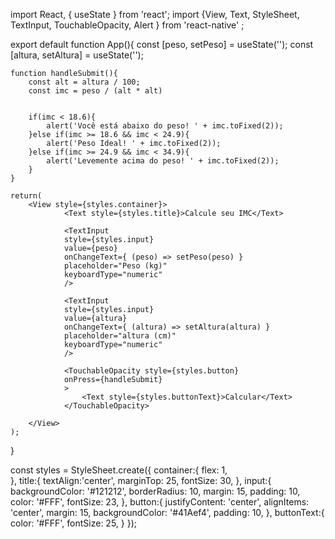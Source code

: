 import React, { useState } from 'react';
import {View, Text, StyleSheet, TextInput, TouchableOpacity, Alert } from 'react-native' ;

export default function App(){
    const [peso, setPeso] = useState('');
    const [altura, setAltura] = useState('');


    function handleSubmit(){
        const alt = altura / 100;
        const imc = peso / (alt * alt)
        

        if(imc < 18.6){
            alert('Você está abaixo do peso! ' + imc.toFixed(2));
        }else if(imc >= 18.6 && imc < 24.9){
            alert('Peso Ideal! ' + imc.toFixed(2));
        }else if(imc >= 24.9 && imc < 34.9){
            alert('Levemente acima do peso! ' + imc.toFixed(2));
        }
    }

    return(
        <View style={styles.container}>
                <Text style={styles.title}>Calcule seu IMC</Text>

                <TextInput
                style={styles.input}
                value={peso}
                onChangeText={ (peso) => setPeso(peso) }
                placeholder="Peso (kg)" 
                keyboardType="numeric"               
                />

                <TextInput
                style={styles.input}
                value={altura}
                onChangeText={ (altura) => setAltura(altura) }
                placeholder="altura (cm)" 
                keyboardType="numeric"               
                />

                <TouchableOpacity style={styles.button}
                onPress={handleSubmit}
                >
                    <Text style={styles.buttonText}>Calcular</Text>
                </TouchableOpacity>

        </View>    
    );
}

const styles = StyleSheet.create({
   container:{
       flex: 1,          
    },
    title:{
        textAlign:'center',
        marginTop: 25,
        fontSize: 30,
    },
    input:{
        backgroundColor: '#121212',
        borderRadius: 10,
        margin: 15,
        padding: 10,
        color: '#FFF',
        fontSize: 23,
    }, 
    button:{
        justifyContent: 'center',
        alignItems: 'center',
        margin: 15,
        backgroundColor: '#41Aef4',
        padding: 10,
    },
    buttonText:{
        color: '#FFF',
        fontSize: 25,
    }
});
